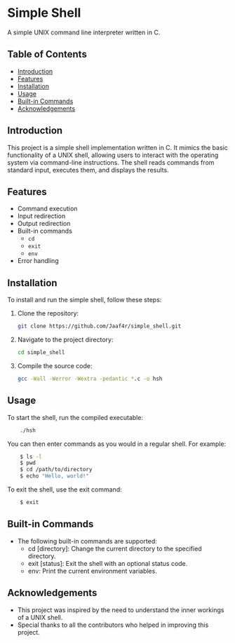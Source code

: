 # Simple Shell

A simple UNIX command line interpreter written in C.

## Table of Contents

- [Introduction](#introduction)
- [Features](#features)
- [Installation](#installation)
- [Usage](#usage)
- [Built-in Commands](#built-in-commands)
- [Acknowledgements](#acknowledgements)

## Introduction

This project is a simple shell implementation written in C. It mimics the basic functionality of a UNIX shell, allowing users to interact with the operating system via command-line instructions. The shell reads commands from standard input, executes them, and displays the results.

## Features

- Command execution
- Input redirection
- Output redirection
- Built-in commands
  - `cd`
  - `exit`
  - `env`
- Error handling

## Installation

To install and run the simple shell, follow these steps:

1. Clone the repository:
    ```sh
    git clone https://github.com/Jaaf4r/simple_shell.git
    ```
2. Navigate to the project directory:
    ```sh
    cd simple_shell
    ```
3. Compile the source code:
    ```sh
    gcc -Wall -Werror -Wextra -pedantic *.c -o hsh
    ```

## Usage

To start the shell, run the compiled executable:
```sh
    ./hsh
```
You can then enter commands as you would in a regular shell. For example:
```sh
    $ ls -l
    $ pwd
    $ cd /path/to/directory
    $ echo "Hello, world!"
```
To exit the shell, use the exit command:
```sh
    $ exit
```

## Built-in Commands

- The following built-in commands are supported:
    - cd [directory]: Change the current directory to the specified directory.
    - exit [status]: Exit the shell with an optional status code.
    - env: Print the current environment variables.

## Acknowledgements

- This project was inspired by the need to understand the inner workings of a UNIX shell.
- Special thanks to all the contributors who helped in improving this project.
